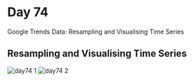 # Day 74
Google Trends Data: Resampling and Visualising Time Series
## Resampling and Visualising Time Series
![day74 1](https://github.com/diorithaliti/Python/assets/74361197/654e2f05-31e4-495c-8053-cc7bd653588f)
![day74 2](https://github.com/diorithaliti/Python/assets/74361197/bf8a2d2f-f11b-4e8a-86cb-321ae050f1c8)
